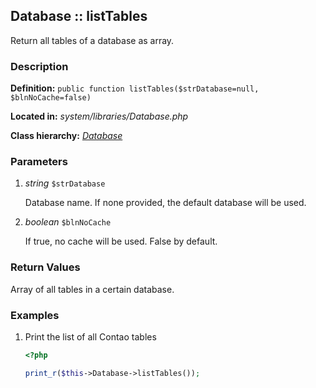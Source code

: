 
Database :: listTables
-------------------------------------------

Return all tables of a database as array.


### Description ###

**Definition:** `public function listTables($strDatabase=null, $blnNoCache=false)`

**Located in:** *system/libraries/Database.php*

**Class hierarchy:** *[Database](../Database.md)*


### Parameters ###

1. *string* `$strDatabase`

	Database name. If none provided, the default database will be used.

2. *boolean* `$blnNoCache`

	If true, no cache will be used. False by default.


### Return Values ###

Array of all tables in a certain database.


### Examples ###

1. Print the list of all Contao tables

	```php
	<?php

	print_r($this->Database->listTables());